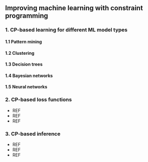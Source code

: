 ## Improving machine learning with constraint programming

### 1. CP-based learning for different ML model types

#### 1.1 Pattern mining
#### 1.2 Clustering
#### 1.3 Decision trees
#### 1.4 Bayesian networks
#### 1.5 Neural networks


### 2. CP-based loss functions

- REF
- REF
- REF
### 3. CP-based inference

- REF
- REF
- REF

